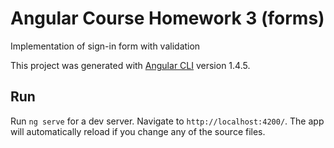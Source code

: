 # Angular Course Homework 3 (forms)

Implementation of sign-in form with validation

This project was generated with [Angular CLI](https://github.com/angular/angular-cli) version 1.4.5.

## Run

Run `ng serve` for a dev server. Navigate to `http://localhost:4200/`. The app will automatically reload if you change any of the source files.
